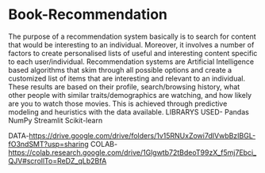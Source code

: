 # Book-Recommendation

The purpose of a recommendation system basically is to search for content that would be interesting to an individual. Moreover, it involves a number of factors to create personalised lists of useful and interesting content specific to each user/individual. Recommendation systems are Artificial Intelligence based algorithms that skim through all possible options and create a customized list of items that are interesting and relevant to an individual. These results are based on their profile, search/browsing history, what other people with similar traits/demographics are watching, and how likely are you to watch those movies. This is achieved through predictive modeling and heuristics with the data available.
LIBRARYS USED-
Pandas
NumPy
Streamlit
Scikit-learn

DATA-https://drive.google.com/drive/folders/1v15RNUxZowi7dIVwbBzIBGL-fO3ndSMT?usp=sharing
COLAB-https://colab.research.google.com/drive/1Glgwtb72tBdeoT99zX_f5mj7Ebci_QJV#scrollTo=ReDZ_qLb2BfA
